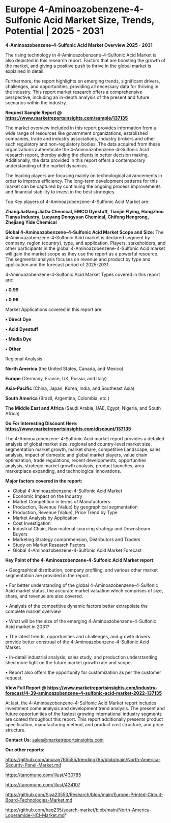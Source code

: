 # Europe 4-Aminoazobenzene-4-Sulfonic Acid Market Size, Trends, Potential | 2025 - 2031

<Strong> 4-Aminoazobenzene-4-Sulfonic Acid Market Overview 2025 - 2031</strong>

The rising technology in 4-Aminoazobenzene-4-Sulfonic Acid Market is also depicted in this research report. Factors that are boosting the growth of the market, and giving a positive push to thrive in the global market is explained in detail.

Furthermore, the report highlights on emerging trends, significant drivers, challenges, and opportunities, providing all necessary data for thriving in the industry. This report market research offers a comprehensive perspective, including an in-depth analysis of the present and future scenarios within the industry.

<strong>Request Sample Report @ <a href=https://www.marketreportsinsights.com/sample/137135>https://www.marketreportsinsights.com/sample/137135</a></strong>

The market overview included in this report provides information from a wide range of resources like government organizations, established companies, trade and industry associations, industry brokers and other such regulatory and non-regulatory bodies. The data acquired from these organizations authenticate the 4-Aminoazobenzene-4-Sulfonic Acid research report, thereby aiding the clients in better decision making. Additionally, the data provided in this report offers a contemporary understanding of the market dynamics.

The leading players are focusing mainly on technological advancements in order to improve efficiency. The long-term development patterns for this market can be captured by continuing the ongoing process improvements and financial stability to invest in the best strategies.

Top Key players of 4-Aminoazobenzene-4-Sulfonic Acid Market are:

<strong>ZhangJiaGang JiaDa Chemical, EMCO Dyestuff, Tianjin Flying, Hangzhou Tianya Industry, Luoyang Dongyuan Chemical, Chifeng Hengrong, Zhejiang Yide Chemical</strong>

<strong><b>Global 4-Aminoazobenzene-4-Sulfonic Acid Market Scope and Size:</b></strong>
The 4-Aminoazobenzene-4-Sulfonic Acid market is declared segment by company, region (country), type, and application. Players, stakeholders, and other participants in the global 4-Aminoazobenzene-4-Sulfonic Acid market will gain the market scope as they use the report as a powerful resource. The segmental analysis focuses on revenue and product by type and application and the forecast period of 2025-2031.

4-Aminoazobenzene-4-Sulfonic Acid Market Types covered in this report are:

<strong>• 0.99

• 0.98</strong>

Market Applications covered in this report are:

<strong>• Direct Dye

• Acid Dyestuff

• Media Dye

• Other</strong> 

Regional Analysis

<strong>North America</strong> (the United States, Canada, and Mexico)

<strong>Europe</strong> (Germany, France, UK, Russia, and Italy)

<strong>Asia-Pacific</strong> (China, Japan, Korea, India, and Southeast Asia)

<strong>South America</strong> (Brazil, Argentina, Colombia, etc.)

<strong>The Middle East and Africa</strong> (Saudi Arabia, UAE, Egypt, Nigeria, and South Africa)

<strong>Go For Interesting Discount Here: <a href=https://www.marketreportsinsights.com/discount/137135>https://www.marketreportsinsights.com/discount/137135</a></strong>

The 4-Aminoazobenzene-4-Sulfonic Acid market report provides a detailed analysis of global market size, regional and country-level market size, segmentation market growth, market share, competitive Landscape, sales analysis, impact of domestic and global market players, value chain optimization, trade regulations, recent developments, opportunities analysis, strategic market growth analysis, product launches, area marketplace expanding, and technological innovations.

<strong><b>Major factors covered in the report:</b></strong>
<ul>
  <li>Global 4-Aminoazobenzene-4-Sulfonic Acid Market </li>
  <li>Economic Impact on the Industry</li>
  <li>Market Competition in terms of Manufacturers</li>
  <li>Production, Revenue (Value) by geographical segmentation</li>
  <li>Production, Revenue (Value), Price Trend by Type</li>
  <li>Market Analysis by Application</li>
  <li>Cost Investigation</li>
  <li>Industrial Chain, Raw material sourcing strategy and Downstream Buyers</li>
  <li>Marketing Strategy comprehension, Distributors and Traders</li>
  <li>Study on Market Research Factors</li>
  <li>Global 4-Aminoazobenzene-4-Sulfonic Acid Market Forecast</li>
</ul>

<strong><b>Key Point of the 4-Aminoazobenzene-4-Sulfonic Acid Market report:</b></strong>

• Geographical distribution, company profiling, and various other market segmentation are provided in the report.

• For better understanding of the global 4-Aminoazobenzene-4-Sulfonic Acid market status, the accurate market valuation which comprises of size, share, and revenue are also covered.

• Analysis of the competitive dynamic factors better extrapolate the complete market overview

• What will be the size of the emerging 4-Aminoazobenzene-4-Sulfonic Acid market in 2031?

• The latest trends, opportunities and challenges, and growth drivers provide better construal of the 4-Aminoazobenzene-4-Sulfonic Acid Market.

• In-detail industrial analysis, sales study, and production understanding shed more light on the future market growth rate and scope.

• Report also offers the opportunity for customization as per the customer request.

<strong><b>View Full Report @ <a href=https://www.marketreportsinsights.com/industry-forecast/4-39-aminoazobenzene-4-sulfonic-acid-market-2022-137135>https://www.marketreportsinsights.com/industry-forecast/4-39-aminoazobenzene-4-sulfonic-acid-market-2022-137135</a></b></strong>


At last, the 4-Aminoazobenzene-4-Sulfonic Acid Market report includes investment come analysis and development trend analysis. The present and future opportunities of the fastest growing international industry segments are coated throughout this report. This report additionally presents product specification, manufacturing method, and product cost structure, and price structure.

<strong>Contact Us:</strong>
sales@marketreportsinsights.com

<strong>Our other reports:</strong>

<a href=https://github.com/anurag765555/trending765/blob/main/North-America-Security-Panel-Market.md>https://github.com/anurag765555/trending765/blob/main/North-America-Security-Panel-Market.md</a>

<a href=https://tanomuno.com/illust/430785>https://tanomuno.com/illust/430785</a>

<a href=https://tanomuno.com/illust/434107>https://tanomuno.com/illust/434107</a>

<a href=https://github.com/Siya23553/Research/blob/main/Europe-Printed-Circuit-Board-Technologies-Market.md>https://github.com/Siya23553/Research/blob/main/Europe-Printed-Circuit-Board-Technologies-Market.md</a>

<a href=https://github.com/haq235/search-market/blob/main/North-America-Loperamide-HCl-Market.md>https://github.com/haq235/search-market/blob/main/North-America-Loperamide-HCl-Market.md</a>"
